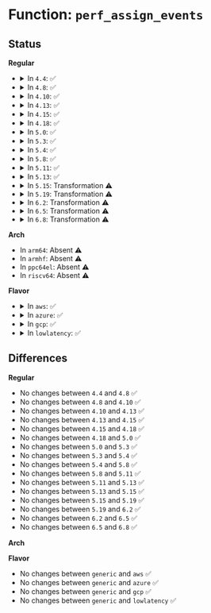 # Function: <code>perf_assign_events</code>

## Status
<b>Regular</b>
<ul>
<li>
<details>
<summary>In <code>4.4</code>: ✅</summary>

```c
int perf_assign_events(struct event_constraint **constraints, int n, int wmin, int wmax, int gpmax, int *assign);
```

**Collision:** Unique Global

**Inline:** No

**Transformation:** False

**Instances:**

```
In arch/x86/events/core.c (ffffffff81004ee0)
Location: arch/x86/events/core.c:800
Inline: False
Direct callers:
  - arch/x86/events/core.c:x86_schedule_events
  - arch/x86/events/intel/uncore.c:uncore_assign_events
```
**Symbols:**

```
ffffffff81004ee0-ffffffff810051a9: perf_assign_events (STB_GLOBAL)
```
</details>
</li>
<li>
<details>
<summary>In <code>4.8</code>: ✅</summary>

```c
int perf_assign_events(struct event_constraint **constraints, int n, int wmin, int wmax, int gpmax, int *assign);
```

**Collision:** Unique Global

**Inline:** No

**Transformation:** False

**Instances:**

```
In arch/x86/events/core.c (ffffffff81005120)
Location: arch/x86/events/core.c:827
Inline: False
Direct callers:
  - arch/x86/events/core.c:x86_schedule_events
  - arch/x86/events/intel/uncore.c:uncore_assign_events
```
**Symbols:**

```
ffffffff81005120-ffffffff810053df: perf_assign_events (STB_GLOBAL)
```
</details>
</li>
<li>
<details>
<summary>In <code>4.10</code>: ✅</summary>

```c
int perf_assign_events(struct event_constraint **constraints, int n, int wmin, int wmax, int gpmax, int *assign);
```

**Collision:** Unique Global

**Inline:** No

**Transformation:** False

**Instances:**

```
In arch/x86/events/core.c (ffffffff81005140)
Location: arch/x86/events/core.c:836
Inline: False
Direct callers:
  - arch/x86/events/core.c:x86_schedule_events
  - arch/x86/events/intel/uncore.c:uncore_assign_events
```
**Symbols:**

```
ffffffff81005140-ffffffff810053ff: perf_assign_events (STB_GLOBAL)
```
</details>
</li>
<li>
<details>
<summary>In <code>4.13</code>: ✅</summary>

```c
int perf_assign_events(struct event_constraint **constraints, int n, int wmin, int wmax, int gpmax, int *assign);
```

**Collision:** Unique Global

**Inline:** No

**Transformation:** False

**Instances:**

```
In arch/x86/events/core.c (ffffffff81004fb0)
Location: arch/x86/events/core.c:837
Inline: False
Direct callers:
  - arch/x86/events/core.c:x86_schedule_events
  - arch/x86/events/intel/uncore.c:uncore_assign_events
  - arch/x86/events/intel/uncore.c:uncore_assign_events
```
**Symbols:**

```
ffffffff81004fb0-ffffffff81005246: perf_assign_events (STB_GLOBAL)
```
</details>
</li>
<li>
<details>
<summary>In <code>4.15</code>: ✅</summary>

```c
int perf_assign_events(struct event_constraint **constraints, int n, int wmin, int wmax, int gpmax, int *assign);
```

**Collision:** Unique Global

**Inline:** No

**Transformation:** False

**Instances:**

```
In arch/x86/events/core.c (ffffffff81005260)
Location: arch/x86/events/core.c:843
Inline: False
Direct callers:
  - arch/x86/events/core.c:x86_schedule_events
  - arch/x86/events/intel/uncore.c:uncore_assign_events
  - arch/x86/events/intel/uncore.c:uncore_assign_events
```
**Symbols:**

```
ffffffff81005260-ffffffff810054f6: perf_assign_events (STB_GLOBAL)
```
</details>
</li>
<li>
<details>
<summary>In <code>4.18</code>: ✅</summary>

```c
int perf_assign_events(struct event_constraint **constraints, int n, int wmin, int wmax, int gpmax, int *assign);
```

**Collision:** Unique Global

**Inline:** No

**Transformation:** False

**Instances:**

```
In arch/x86/events/core.c (ffffffff81005a10)
Location: arch/x86/events/core.c:849
Inline: False
Direct callers:
  - arch/x86/events/core.c:x86_schedule_events
  - arch/x86/events/intel/uncore.c:uncore_assign_events
  - arch/x86/events/intel/uncore.c:uncore_assign_events
```
**Symbols:**

```
ffffffff81005a10-ffffffff81005c9c: perf_assign_events (STB_GLOBAL)
```
</details>
</li>
<li>
<details>
<summary>In <code>5.0</code>: ✅</summary>

```c
int perf_assign_events(struct event_constraint **constraints, int n, int wmin, int wmax, int gpmax, int *assign);
```

**Collision:** Unique Global

**Inline:** No

**Transformation:** False

**Instances:**

```
In arch/x86/events/core.c (ffffffff81005910)
Location: arch/x86/events/core.c:829
Inline: False
Direct callers:
  - arch/x86/events/core.c:x86_schedule_events
  - arch/x86/events/intel/uncore.c:uncore_assign_events
  - arch/x86/events/intel/uncore.c:uncore_assign_events
```
**Symbols:**

```
ffffffff81005910-ffffffff81005b9c: perf_assign_events (STB_GLOBAL)
```
</details>
</li>
<li>
<details>
<summary>In <code>5.3</code>: ✅</summary>

```c
int perf_assign_events(struct event_constraint **constraints, int n, int wmin, int wmax, int gpmax, int *assign);
```

**Collision:** Unique Global

**Inline:** No

**Transformation:** False

**Instances:**

```
In arch/x86/events/core.c (ffffffff81005f60)
Location: arch/x86/events/core.c:848
Inline: False
Direct callers:
  - arch/x86/events/core.c:x86_schedule_events
  - arch/x86/events/intel/uncore.c:uncore_assign_events
```
**Symbols:**

```
ffffffff81005f60-ffffffff810061e3: perf_assign_events (STB_GLOBAL)
```
</details>
</li>
<li>
<details>
<summary>In <code>5.4</code>: ✅</summary>

```c
int perf_assign_events(struct event_constraint **constraints, int n, int wmin, int wmax, int gpmax, int *assign);
```

**Collision:** Unique Global

**Inline:** No

**Transformation:** False

**Instances:**

```
In arch/x86/events/core.c (ffffffff81005f10)
Location: arch/x86/events/core.c:872
Inline: False
Direct callers:
  - arch/x86/events/core.c:x86_schedule_events
  - arch/x86/events/intel/uncore.c:uncore_assign_events
```
**Symbols:**

```
ffffffff81005f10-ffffffff8100621d: perf_assign_events (STB_GLOBAL)
```
</details>
</li>
<li>
<details>
<summary>In <code>5.8</code>: ✅</summary>

```c
int perf_assign_events(struct event_constraint **constraints, int n, int wmin, int wmax, int gpmax, int *assign);
```

**Collision:** Unique Global

**Inline:** No

**Transformation:** False

**Instances:**

```
In arch/x86/events/core.c (ffffffff81006e40)
Location: arch/x86/events/core.c:873
Inline: False
Direct callers:
  - arch/x86/events/core.c:x86_schedule_events
  - arch/x86/events/intel/uncore.c:uncore_assign_events
```
**Symbols:**

```
ffffffff81006e40-ffffffff8100713f: perf_assign_events (STB_GLOBAL)
```
</details>
</li>
<li>
<details>
<summary>In <code>5.11</code>: ✅</summary>

```c
int perf_assign_events(struct event_constraint **constraints, int n, int wmin, int wmax, int gpmax, int *assign);
```

**Collision:** Unique Global

**Inline:** No

**Transformation:** False

**Instances:**

```
In arch/x86/events/core.c (ffffffff81005c80)
Location: arch/x86/events/core.c:905
Inline: False
Direct callers:
  - arch/x86/events/core.c:x86_schedule_events
  - arch/x86/events/intel/uncore.c:uncore_assign_events
```
**Symbols:**

```
ffffffff81005c80-ffffffff81005f7f: perf_assign_events (STB_GLOBAL)
```
</details>
</li>
<li>
<details>
<summary>In <code>5.13</code>: ✅</summary>

```c
int perf_assign_events(struct event_constraint **constraints, int n, int wmin, int wmax, int gpmax, int *assign);
```

**Collision:** Unique Global

**Inline:** No

**Transformation:** False

**Instances:**

```
In arch/x86/events/core.c (ffffffff81006260)
Location: arch/x86/events/core.c:954
Inline: False
Direct callers:
  - arch/x86/events/core.c:x86_schedule_events
  - arch/x86/events/intel/uncore.c:uncore_assign_events
```
**Symbols:**

```
ffffffff81006260-ffffffff81006413: perf_assign_events (STB_GLOBAL)
```
</details>
</li>
<li>
<details>
<summary>In <code>5.15</code>: Transformation ⚠️</summary>

```c
int perf_assign_events(struct event_constraint **constraints, int n, int wmin, int wmax, int gpmax, int *assign);
```

**Collision:** Unique Global

**Inline:** No

**Transformation:** True

**Instances:**

```
In arch/x86/events/core.c (0)
Location: arch/x86/events/core.c:954
Inline: False
Direct callers:
  - arch/x86/events/core.c:x86_schedule_events
  - arch/x86/events/intel/uncore.c:uncore_assign_events
```
**Symbols:**

```
ffffffff81c94f28-ffffffff81c94f50: perf_assign_events.cold (STB_LOCAL)
ffffffff81006a60-ffffffff81006c24: perf_assign_events (STB_GLOBAL)
```
</details>
</li>
<li>
<details>
<summary>In <code>5.19</code>: Transformation ⚠️</summary>

```c
int perf_assign_events(struct event_constraint **constraints, int n, int wmin, int wmax, int gpmax, int *assign);
```

**Collision:** Unique Global

**Inline:** No

**Transformation:** True

**Instances:**

```
In arch/x86/events/core.c (0)
Location: arch/x86/events/core.c:956
Inline: False
Direct callers:
  - arch/x86/events/core.c:x86_schedule_events
  - arch/x86/events/intel/uncore.c:uncore_assign_events
  - arch/x86/events/intel/uncore.c:uncore_assign_events
```
**Symbols:**

```
ffffffff81e44222-ffffffff81e4424a: perf_assign_events.cold (STB_LOCAL)
ffffffff81005ef0-ffffffff810060d6: perf_assign_events (STB_GLOBAL)
```
</details>
</li>
<li>
<details>
<summary>In <code>6.2</code>: Transformation ⚠️</summary>

```c
int perf_assign_events(struct event_constraint **constraints, int n, int wmin, int wmax, int gpmax, int *assign);
```

**Collision:** Unique Global

**Inline:** No

**Transformation:** True

**Instances:**

```
In arch/x86/events/core.c (0)
Location: arch/x86/events/core.c:960
Inline: False
Direct callers:
  - arch/x86/events/core.c:x86_schedule_events
  - arch/x86/events/intel/uncore.c:uncore_assign_events
  - arch/x86/events/intel/uncore.c:uncore_assign_events
```
**Symbols:**

```
ffffffff8205019d-ffffffff82050212: perf_assign_events.cold (STB_LOCAL)
ffffffff81007150-ffffffff810074f0: perf_assign_events (STB_GLOBAL)
```
</details>
</li>
<li>
<details>
<summary>In <code>6.5</code>: Transformation ⚠️</summary>

```c
int perf_assign_events(struct event_constraint **constraints, int n, int wmin, int wmax, int gpmax, int *assign);
```

**Collision:** Unique Global

**Inline:** No

**Transformation:** True

**Instances:**

```
In arch/x86/events/core.c (0)
Location: arch/x86/events/core.c:960
Inline: False
Direct callers:
  - arch/x86/events/core.c:x86_schedule_events
  - arch/x86/events/intel/uncore.c:uncore_assign_events
  - arch/x86/events/intel/uncore.c:uncore_assign_events
```
**Symbols:**

```
ffffffff820ce684-ffffffff820ce6ac: perf_assign_events.cold (STB_LOCAL)
ffffffff81006b00-ffffffff81006d0f: perf_assign_events (STB_GLOBAL)
```
</details>
</li>
<li>
<details>
<summary>In <code>6.8</code>: Transformation ⚠️</summary>

```c
int perf_assign_events(struct event_constraint **constraints, int n, int wmin, int wmax, int gpmax, int *assign);
```

**Collision:** Unique Global

**Inline:** No

**Transformation:** True

**Instances:**

```
In arch/x86/events/core.c (0)
Location: arch/x86/events/core.c:958
Inline: False
Direct callers:
  - arch/x86/events/core.c:x86_schedule_events
  - arch/x86/events/intel/uncore.c:uncore_assign_events
  - arch/x86/events/intel/uncore.c:uncore_assign_events
```
**Symbols:**

```
ffffffff821a8ec0-ffffffff821a8ee8: perf_assign_events.cold (STB_LOCAL)
ffffffff8100c200-ffffffff8100c40f: perf_assign_events (STB_GLOBAL)
```
</details>
</li>
</ul>
<b>Arch</b>
<ul>
<li>
In <code>arm64</code>: Absent ⚠️
</li>
<li>
In <code>armhf</code>: Absent ⚠️
</li>
<li>
In <code>ppc64el</code>: Absent ⚠️
</li>
<li>
In <code>riscv64</code>: Absent ⚠️
</li>
</ul>
<b>Flavor</b>
<ul>
<li>
<details>
<summary>In <code>aws</code>: ✅</summary>

```c
int perf_assign_events(struct event_constraint **constraints, int n, int wmin, int wmax, int gpmax, int *assign);
```

**Collision:** Unique Global

**Inline:** No

**Transformation:** False

**Instances:**

```
In arch/x86/events/core.c (ffffffff81005f10)
Location: arch/x86/events/core.c:872
Inline: False
Direct callers:
  - arch/x86/events/core.c:x86_schedule_events
  - arch/x86/events/intel/uncore.c:uncore_assign_events
```
**Symbols:**

```
ffffffff81005f10-ffffffff8100621d: perf_assign_events (STB_GLOBAL)
```
</details>
</li>
<li>
<details>
<summary>In <code>azure</code>: ✅</summary>

```c
int perf_assign_events(struct event_constraint **constraints, int n, int wmin, int wmax, int gpmax, int *assign);
```

**Collision:** Unique Global

**Inline:** No

**Transformation:** False

**Instances:**

```
In arch/x86/events/core.c (ffffffff81004690)
Location: arch/x86/events/core.c:872
Inline: False
Direct callers:
  - arch/x86/events/core.c:x86_schedule_events
  - arch/x86/events/intel/uncore.c:uncore_assign_events
```
**Symbols:**

```
ffffffff81004690-ffffffff8100499d: perf_assign_events (STB_GLOBAL)
```
</details>
</li>
<li>
<details>
<summary>In <code>gcp</code>: ✅</summary>

```c
int perf_assign_events(struct event_constraint **constraints, int n, int wmin, int wmax, int gpmax, int *assign);
```

**Collision:** Unique Global

**Inline:** No

**Transformation:** False

**Instances:**

```
In arch/x86/events/core.c (ffffffff81005ed0)
Location: arch/x86/events/core.c:872
Inline: False
Direct callers:
  - arch/x86/events/core.c:x86_schedule_events
  - arch/x86/events/intel/uncore.c:uncore_assign_events
```
**Symbols:**

```
ffffffff81005ed0-ffffffff810061dd: perf_assign_events (STB_GLOBAL)
```
</details>
</li>
<li>
<details>
<summary>In <code>lowlatency</code>: ✅</summary>

```c
int perf_assign_events(struct event_constraint **constraints, int n, int wmin, int wmax, int gpmax, int *assign);
```

**Collision:** Unique Global

**Inline:** No

**Transformation:** False

**Instances:**

```
In arch/x86/events/core.c (ffffffff81006030)
Location: arch/x86/events/core.c:872
Inline: False
Direct callers:
  - arch/x86/events/core.c:x86_schedule_events
  - arch/x86/events/intel/uncore.c:uncore_assign_events
```
**Symbols:**

```
ffffffff81006030-ffffffff8100633d: perf_assign_events (STB_GLOBAL)
```
</details>
</li>
</ul>

## Differences
<b>Regular</b>
<ul>
<li>
No changes between <code>4.4</code> and <code>4.8</code> ✅
</li>
<li>
No changes between <code>4.8</code> and <code>4.10</code> ✅
</li>
<li>
No changes between <code>4.10</code> and <code>4.13</code> ✅
</li>
<li>
No changes between <code>4.13</code> and <code>4.15</code> ✅
</li>
<li>
No changes between <code>4.15</code> and <code>4.18</code> ✅
</li>
<li>
No changes between <code>4.18</code> and <code>5.0</code> ✅
</li>
<li>
No changes between <code>5.0</code> and <code>5.3</code> ✅
</li>
<li>
No changes between <code>5.3</code> and <code>5.4</code> ✅
</li>
<li>
No changes between <code>5.4</code> and <code>5.8</code> ✅
</li>
<li>
No changes between <code>5.8</code> and <code>5.11</code> ✅
</li>
<li>
No changes between <code>5.11</code> and <code>5.13</code> ✅
</li>
<li>
No changes between <code>5.13</code> and <code>5.15</code> ✅
</li>
<li>
No changes between <code>5.15</code> and <code>5.19</code> ✅
</li>
<li>
No changes between <code>5.19</code> and <code>6.2</code> ✅
</li>
<li>
No changes between <code>6.2</code> and <code>6.5</code> ✅
</li>
<li>
No changes between <code>6.5</code> and <code>6.8</code> ✅
</li>
</ul>
<b>Arch</b>
<ul>
</ul>
<b>Flavor</b>
<ul>
<li>
No changes between <code>generic</code> and <code>aws</code> ✅
</li>
<li>
No changes between <code>generic</code> and <code>azure</code> ✅
</li>
<li>
No changes between <code>generic</code> and <code>gcp</code> ✅
</li>
<li>
No changes between <code>generic</code> and <code>lowlatency</code> ✅
</li>
</ul>
